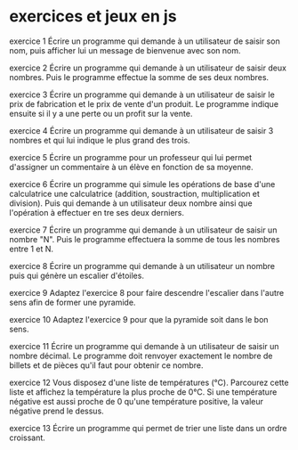 # exercices et jeux en js

exercice 1
Écrire un programme qui demande à un utilisateur de saisir son nom, puis afficher lui un message de bienvenue avec son nom.

exercice 2
Écrire un programme qui demande à un utilisateur de saisir deux nombres. Puis le programme effectue la somme de ses deux nombres.

exercice 3
Écrire un programme qui demande à un utilisateur de saisir le prix de fabrication et le prix de vente d'un produit. Le programme indique ensuite si il y a une perte ou un profit sur la vente.

exercice 4
Écrire un programme qui demande à un utilisateur de saisir 3 nombres et qui lui indique le plus grand des trois.

exercice 5
Écrire un programme pour un professeur qui lui permet d'assigner un commentaire à un élève en fonction de sa moyenne.

exercice 6
Écrire un programme qui simule les opérations de base d'une calculatrice une calculatrice (addition, soustraction, multiplication et division). Puis qui demande à un utilisateur deux nombre ainsi que l'opération à effectuer en tre ses deux derniers.

exercice 7
Écrire un programme qui demande à un utilisateur de saisir un nombre "N". Puis le programme effectuera la somme de tous les nombres entre 1 et N.

exercice 8
Écrire un programme qui demande à un utilisateur un nombre puis qui génère un escalier d'étoiles.

exercice 9
Adaptez l'exercice 8 pour faire descendre l'escalier dans l'autre sens afin de former une pyramide.

exercice 10
Adaptez l'exercice 9 pour que la pyramide soit dans le bon sens.

exercice 11
Écrire un programme qui demande à un utilisateur de saisir un nombre décimal. Le programme doit renvoyer exactement le nombre de billets et de pièces qu'il faut pour obtenir ce nombre.

exercice 12
Vous disposez d'une liste de températures (°C). Parcourez cette liste et affichez la température la plus proche de 0°C. Si une température négative est aussi proche de 0 qu'une température positive, la valeur négative prend le dessus.

exercice 13
Écrire un programme qui permet de trier une liste dans un ordre croissant.
